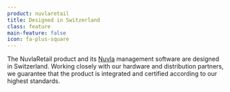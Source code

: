 ```yaml
---
product: nuvlaretail
title: Designed in Switzerland
class: feature
main-feature: false
icon: fa-plus-square
---
```


The NuvlaRetail product and its [Nuvla](https://sixsq.com/products-and-services/nuvla/overview) management software are designed in Switzerland. Working closely with our hardware and distribution partners, we guarantee that the product is integrated and certified according to our highest standards. 
